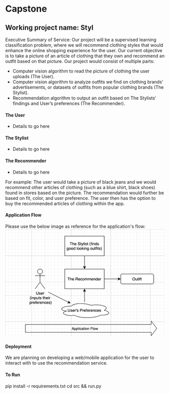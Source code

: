 # Capstone

## Working project name: Styl

Executive Summary of Service:
Our project will be a supervised learning classification problem, where we will recommend clothing styles that would enhance the online shopping experience for the user. Our current objective is to take a picture of an article of clothing that they own and recommend an outfit based on that picture. Our project would consist of multiple parts:

- Computer vision algorithm to read the picture of clothing the user uploads (The User).
- Computer vision algorithm to analyze outfits we find on clothing brands’ advertisements, or datasets of outfits from popular clothing brands (The Stylist).
- Recommendation algorithm to output an outfit based on The Stylists’ findings and User’s preferences (The Recommender).

#### The User
- Details to go here

#### The Stylist
- Details to go here

#### The Recommender
- Details to go here


For example:
The user would take a picture of black jeans and we would recommend other articles of clothing (such as a blue shirt, black shoes) found in stores based on the picture. 
The recommendation would further be based on fit, color, and user preference. 
The user then has the option to buy the recommended articles of clothing within the app. 

#### Application Flow
Please use the below image as reference for the application's flow: 
<img src = "Capstone Application Flow.png" alt = "Capstone Application Flow Diagram"/>

#### Deployment
We are planning on developing a web/mobile application for the user to interact with to use the recommendation service.

#### To Run
pip install -r requirements.txt
cd src && run.py